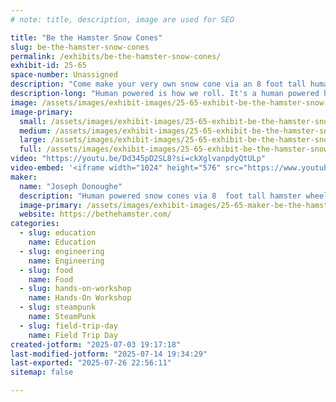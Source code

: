 ```yaml
---
# note: title, description, image are used for SEO

title: "Be the Hamster Snow Cones"
slug: be-the-hamster-snow-cones
permalink: /exhibits/be-the-hamster-snow-cones/
exhibit-id: 25-65
space-number: Unassigned
description: "Come make your very own snow cone via an 8 foot tall human powered hamster wheel"
description-long: "Human powered is how we roll. It's a human powered hamster wheel that grinds up ice to make snow cones while you're running. An example of Rube Goldberg at its finest. Be the hamster and make a snow cone."
image: /assets/images/exhibit-images/25-65-exhibit-be-the-hamster-snow-cones-art-work-ice-age-4286-large.jpg
image-primary: 
  small: /assets/images/exhibit-images/25-65-exhibit-be-the-hamster-snow-cones-art-work-ice-age-4286-small.jpg
  medium: /assets/images/exhibit-images/25-65-exhibit-be-the-hamster-snow-cones-art-work-ice-age-4286-medium.jpg
  large: /assets/images/exhibit-images/25-65-exhibit-be-the-hamster-snow-cones-art-work-ice-age-4286-large.jpg
  full: /assets/images/exhibit-images/25-65-exhibit-be-the-hamster-snow-cones-art-work-ice-age-4286-full.jpg
video: "https://youtu.be/Dd345pD2SL8?si=ckXglvanpdyQtULp"
video-embed: '<iframe width="1024" height="576" src="https://www.youtube.com/embed/Dd345pD2SL8?feature=oembed" frameborder="0" allow="accelerometer; autoplay; clipboard-write; encrypted-media; gyroscope; picture-in-picture; web-share" referrerpolicy="strict-origin-when-cross-origin" allowfullscreen title="Be the Hamster! Human powered snow cones."></iframe>'
maker: 
  name: "Joseph Donoughe"
  description: "Human powered snow cones via 8  foot tall hamster wheel"
  image-primary: /assets/images/exhibit-images/25-65-maker-be-the-hamster-snow-cones-hamster-logo-2-medium.jpg
  website: https://bethehamster.com/
categories: 
  - slug: education
    name: Education
  - slug: engineering
    name: Engineering
  - slug: food
    name: Food
  - slug: hands-on-workshop
    name: Hands-On Workshop
  - slug: steampunk
    name: SteamPunk
  - slug: field-trip-day
    name: Field Trip Day
created-jotform: "2025-07-03 19:17:18"
last-modified-jotform: "2025-07-14 19:34:29"
last-exported: "2025-07-26 22:56:11"
sitemap: false

---
```

